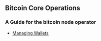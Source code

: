 ## Bitcoin Core Operations

### A Guide for the bitcoin node operator

* [Managing Wallets](Managing_wallets.md)